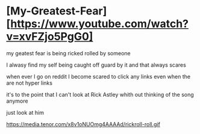 # [My-Greatest-Fear][https://www.youtube.com/watch?v=xvFZjo5PgG0]

my geatest fear is being ricked rolled by someone

I alwasy find my self being caught off guard by it and that always scares

when ever I go on reddit I become scared to click any links even when the are not hyper links

it's to the point that I can't look at Rick Astley whith out thinking of the song anymore

just look at him

https://media.tenor.com/x8v1oNUOmg4AAAAd/rickroll-roll.gif
